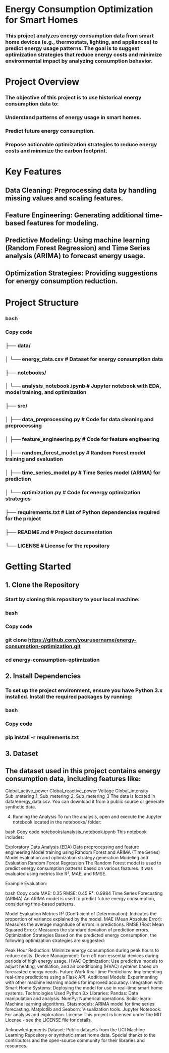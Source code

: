 # Energy Consumption Optimization for Smart Homes

### This project analyzes energy consumption data from smart home devices (e.g., thermostats, lighting, and appliances) to predict energy usage patterns. The goal is to suggest optimization strategies that reduce energy costs and minimize environmental impact by analyzing consumption behavior.

# Project Overview
### The objective of this project is to use historical energy consumption data to:

### Understand patterns of energy usage in smart homes.
### Predict future energy consumption.
### Propose actionable optimization strategies to reduce energy costs and minimize the carbon footprint.

# Key Features
## Data Cleaning: Preprocessing data by handling missing values and scaling features.
## Feature Engineering: Generating additional time-based features for modeling.
## Predictive Modeling: Using machine learning (Random Forest Regression) and Time Series analysis (ARIMA) to forecast energy usage.
## Optimization Strategies: Providing suggestions for energy consumption reduction.

# Project Structure
### bash
### Copy code
### ├── data/
### │   └── energy_data.csv  # Dataset for energy consumption data
### ├── notebooks/
### │   └── analysis_notebook.ipynb  # Jupyter notebook with EDA, model training, and optimization
### ├── src/
### │   ├── data_preprocessing.py  # Code for data cleaning and preprocessing
### │   ├── feature_engineering.py  # Code for feature engineering
### │   ├── random_forest_model.py  # Random Forest model training and evaluation
### │   ├── time_series_model.py  # Time Series model (ARIMA) for prediction
### │   └── optimization.py  # Code for energy optimization strategies
### ├── requirements.txt  # List of Python dependencies required for the project
### ├── README.md  # Project documentation
### └── LICENSE  # License for the repository


# Getting Started
## 1. Clone the Repository
### Start by cloning this repository to your local machine:

### bash
### Copy code
### git clone https://github.com/yourusername/energy-consumption-optimization.git
### cd energy-consumption-optimization

## 2. Install Dependencies
### To set up the project environment, ensure you have Python 3.x installed. Install the required packages by running:

### bash
### Copy code
### pip install -r requirements.txt

## 3. Dataset
## The dataset used in this project contains energy consumption data, including features like:

Global_active_power
Global_reactive_power
Voltage
Global_intensity
Sub_metering_1, Sub_metering_2, Sub_metering_3
The data is located in data/energy_data.csv. You can download it from a public source or generate synthetic data.

4. Running the Analysis
To run the analysis, open and execute the Jupyter notebook located in the notebooks/ folder:

bash
Copy code
notebooks/analysis_notebook.ipynb
This notebook includes:

Exploratory Data Analysis (EDA)
Data preprocessing and feature engineering
Model training using Random Forest and ARIMA (Time Series)
Model evaluation and optimization strategy generation
Modeling and Evaluation
Random Forest Regression
The Random Forest model is used to predict energy consumption patterns based on various features. It was evaluated using metrics like R², MAE, and RMSE.

Example Evaluation:

bash
Copy code
MAE: 0.35
RMSE: 0.45
R²: 0.9984
Time Series Forecasting (ARIMA)
An ARIMA model is used to predict future energy consumption, considering time-based patterns.

Model Evaluation Metrics
R² (Coefficient of Determination): Indicates the proportion of variance explained by the model.
MAE (Mean Absolute Error): Measures the average magnitude of errors in predictions.
RMSE (Root Mean Squared Error): Measures the standard deviation of prediction errors.
Optimization Strategies
Based on the predicted energy consumption, the following optimization strategies are suggested:

Peak Hour Reduction: Minimize energy consumption during peak hours to reduce costs.
Device Management: Turn off non-essential devices during periods of high energy usage.
HVAC Optimization: Use predictive models to adjust heating, ventilation, and air conditioning (HVAC) systems based on forecasted energy needs.
Future Work
Real-time Predictions: Implementing real-time predictions using a Flask API.
Additional Models: Experimenting with other machine learning models for improved accuracy.
Integration with Smart Home Systems: Deploying the model for use in real-time smart home systems.
Technologies Used
Python 3.x
Libraries:
Pandas: Data manipulation and analysis.
NumPy: Numerical operations.
Scikit-learn: Machine learning algorithms.
Statsmodels: ARIMA model for time series forecasting.
Matplotlib and Seaborn: Visualization tools.
Jupyter Notebook: For analysis and exploration.
License
This project is licensed under the MIT License - see the LICENSE file for details.

Acknowledgements
Dataset: Public datasets from the UCI Machine Learning Repository or synthetic smart home data.
Special thanks to the contributors and the open-source community for their libraries and resources.
